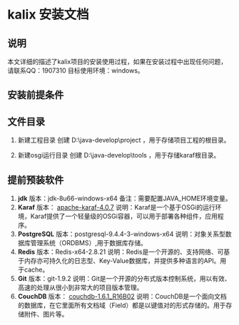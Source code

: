 # kalix 安装文档

## 说明
本文详细的描述了kalix项目的安装使用过程，如果在安装过程中出现任何问题，请联系QQ：1907310
目标使用环境：windows。

## 安装前提条件

## 文件目录

1. 新建工程目录
创建 D:\java-develop\project ，用于存储项目工程的根目录。

2. 新建osgi运行目录
创建 D:\java-develop\tools ，用于存储karaf根目录。

## 提前预装软件

1. **jdk**
  版本：jdk-8u66-windows-x64
  备注：需要配置JAVA_HOME环境变量。
2. **Karaf**
  版本： [apache-karaf-4.0.7](http://karaf.apache.org)
  说明：Karaf是一个基于OSGi的运行环境，Karaf提供了一个轻量级的OSGi容器，可以用于部署各种组件，应用程序。
3. **PostgreSQL**
  版本：postgresql-9.4.4-3-windows-x64
  说明：对象关系型数据库管理系统（ORDBMS）,用于数据库存储。
4. **Redis**
  版本：Redis-x64-2.8.21
  说明：Redis是一个开源的、支持网络、可基于内存亦可持久化的日志型、Key-Value数据库，并提供多种语言的API。用于cache。
5. **Git**
  版本：git-1.9.2
  说明：Git是一个开源的分布式版本控制系统，用以有效、高速的处理从很小到非常大的项目版本管理。
6. **CouchDB**
  版本： [couchdb-1.6.1_R16B02](http://couchdb.apache.org)
  说明：CouchDB是一个面向文档的数据库，在它里面所有文档域（Field）都是以键值对的形式存储的。用于存储附件、图片等。
